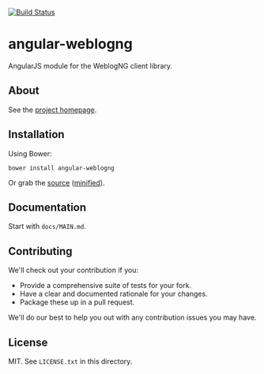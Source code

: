 [![Build Status](https://travis-ci.org/weblogng/angular-weblogng.svg?branch=master)](https://travis-ci.org/weblogng/angular-weblogng)

# angular-weblogng

AngularJS module for the WeblogNG client library.

## About

See the [project homepage](http://weblogng.github.io/angular-weblogng).

## Installation

Using Bower:

    bower install angular-weblogng

Or grab the [source](https://github.com/weblogng/angular-weblogng/blob/master/dist/angular-weblogng.js) ([minified](https://github.com/weblogng/angular-weblogng/blob/master/dist/angular-weblogng.min.js)).

## Documentation

Start with `docs/MAIN.md`.

## Contributing

We'll check out your contribution if you:

* Provide a comprehensive suite of tests for your fork.
* Have a clear and documented rationale for your changes.
* Package these up in a pull request.

We'll do our best to help you out with any contribution issues you may have.

## License

MIT. See `LICENSE.txt` in this directory.
